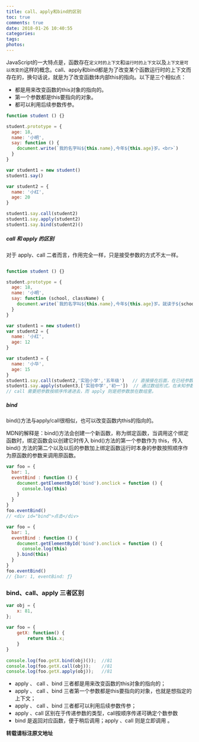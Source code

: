 ```yaml
---
title: call、apply和bind的区别
toc: true
comments: true
date: 2018-01-26 10:40:55
categories:
tags:
photos:
---
```


JavaScript的一大特点是，函数存在`定义时的上下文`和`运行时的上下文`以及`上下文是可以改变的`这样的概念。call、apply和bind都是为了改变某个函数运行时的上下文而存在的，换句话说，就是为了改变函数体内部this的指向。以下是三个相似点：

<!--more-->

* 都是用来改变函数的this对象的指向的。
* 第一个参数都是this要指向的对象。
* 都可以利用后续参数传参。

```js
function student () {}

student.prototype = {
  age: 18,
  name: '小明',
  say: function () {
    document.write(`我的名字叫${this.name},今年${this.age}岁。<br>`)
  }
}

var student1 = new student()
student1.say()

var student2 = {
  name: '小红',
  age: 20
}

student1.say.call(student2)
student1.say.apply(student2)
student1.say.bind(student2)()
```

##### call 和 apply 的区别

对于 apply、call 二者而言，作用完全一样，只是接受参数的方式不太一样。

```js

function student () {}

student.prototype = {
  age: 18,
  name: '小明',
  say: function (school, className) {
    document.write(`我的名字叫${this.name},今年${this.age}岁。就读于${school}${className}<br>`)
  }
}

var student1 = new student()
var student2 = {
  name: '小红',
  age: 12
}

var student3 = {
  name: '小华',
  age: 15
}
student1.say.call(student2,'实验小学','五年级')   // 直接接在后面，在已经参数数量的情况下使用
student1.say.apply(student3,['实验中学','初一'])  // 通过数组形式，在未知参数数量时，可通过push方式，为数组添加参数
// call 需要把参数按顺序传递进去，而 apply 则是把参数放在数组里。
```

##### bind

bind()方法与apply/call很相似，也可以改变函数内this的指向的。

MDN的解释是：bind()方法会创建一个新函数，称为绑定函数，当调用这个绑定函数时，绑定函数会以创建它时传入 bind()方法的第一个参数作为 this，传入 bind() 方法的第二个以及以后的参数加上绑定函数运行时本身的参数按照顺序作为原函数的参数来调用原函数。

```js
var foo = {
  bar: 1,
  eventBind : function () {
    document.getElementById('bind').onclick = function () {
      console.log(this)
    }
  }
}
foo.eventBind() 
// <div id="bind">点击</div>

var foo = {
  bar: 1,
  eventBind : function () {
    document.getElementById('bind').onclick = function () {
      console.log(this)
    }.bind(this)
  }
}
foo.eventBind() 
// {bar: 1, eventBind: ƒ}
```

### bind、call、apply 三者区别

```js
var obj = {
    x: 81,
};
 
var foo = {
    getX: function() {
        return this.x;
    }
}
 
console.log(foo.getX.bind(obj)());  //81
console.log(foo.getX.call(obj));    //81
console.log(foo.getX.apply(obj));   //81
```

* apply 、 call 、bind 三者都是用来改变函数的this对象的指向的；
* apply 、 call 、bind 三者第一个参数都是this要指向的对象，也就是想指定的上下文；
* apply 、 call 、bind 三者都可以利用后续参数传参；
* apply 、call 区别在于传递参数的类型，call按顺序传递可确定个数参数
* bind 是返回对应函数，便于稍后调用；apply 、call 则是立即调用 。



**转载请标注原文地址**

